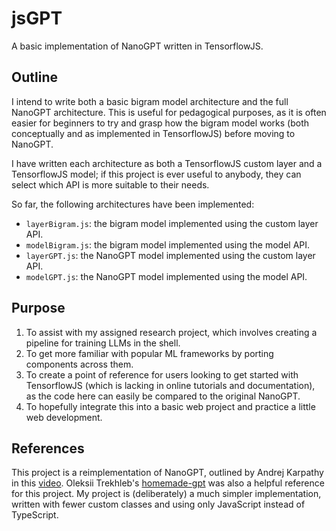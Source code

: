 # jsGPT
A basic implementation of NanoGPT written in TensorflowJS.

## Outline
I intend to write both a basic bigram model architecture and the full NanoGPT architecture. This is useful for pedagogical purposes, as it is often easier for beginners to try and grasp how the bigram model works (both conceptually and as implemented in TensorflowJS) before moving to NanoGPT.

I have written each architecture as both a TensorflowJS custom layer and a TensorflowJS model; if this project is ever useful to anybody, they can select which API is more suitable to their needs.

So far, the following architectures have been implemented:
- `layerBigram.js`: the bigram model implemented using the custom layer API.
- `modelBigram.js`: the bigram model implemented using the model API.
- `layerGPT.js`: the NanoGPT model implemented using the custom layer API.
- `modelGPT.js`: the NanoGPT model implemented using the model API.

## Purpose
1. To assist with my assigned research project, which involves creating a pipeline for training LLMs in the shell.
2. To get more familiar with popular ML frameworks by porting components across them.
3. To create a point of reference for users looking to get started with TensorflowJS (which is lacking in online tutorials and documentation), as the code here can easily be compared to the original NanoGPT.
4. To hopefully integrate this into a basic web project and practice a little web development.

## References
This project is a reimplementation of NanoGPT, outlined by Andrej Karpathy in this [video](https://youtu.be/kCc8FmEb1nY?si=1riNNp8rxrVCGeZs).
Oleksii Trekhleb's [homemade-gpt](https://github.com/trekhleb/homemade-gpt-js) was also a helpful reference for this project. My project is (deliberately) a much simpler implementation, written with fewer custom classes and using only JavaScript instead of TypeScript.
